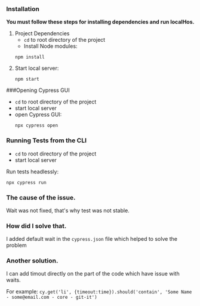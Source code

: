 ### Installation
**You must follow these steps for installing dependencies and run localHos.**

1. Project Dependencies
    * `cd` to root directory of the project
    * Install Node modules:
   ```
   npm install
   ```
2. Start local server:
    ```
   npm start
   ```

###Opening Cypress GUI
* `cd` to root directory of the project
* start local server
* open Cypress GUI:
    ```
   npx cypress open
   ```
### Running Tests from the CLI
* `cd` to root directory of the project
* start local server

Run tests headlessly:
```
npx cypress run

```

### The cause of the issue.
Wait was not fixed, that's why test was not stable.

### How did I solve that.
I added default wait in the ```cypress.json``` file which helped to solve the problem

### Another solution.
I can add timout directly on the part of the code which have issue with waits.

For example: ```cy.get('li', {timeout:time}).should('contain', 'Some Name - some@email.com - core - git-it')```
